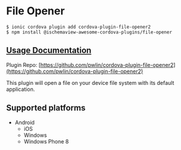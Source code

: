 # File Opener

```text
$ ionic cordova plugin add cordova-plugin-file-opener2
$ npm install @ischemaview-awesome-cordova-plugins/file-opener
```

## [Usage Documentation](https://danielsogl.gitbook.io/awesome-cordova-plugins/plugins/file-opener/)

Plugin Repo: [https://github.com/pwlin/cordova-plugin-file-opener2](https://github.com/pwlin/cordova-plugin-file-opener2)

This plugin will open a file on your device file system with its default application.

## Supported platforms

* Android
  * iOS
  * Windows
  * Windows Phone 8

